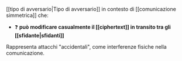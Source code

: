 [[tipo di avversario|Tipo di avversario]] in contesto di [[comunicazione simmetrica]] che:

- ❓ **può modificare casualmente il [[ciphertext]] in transito tra gli [[sfidante|sfidanti]]**

Rappresenta attacchi "accidentali", come interferenze fisiche nella comunicazione.